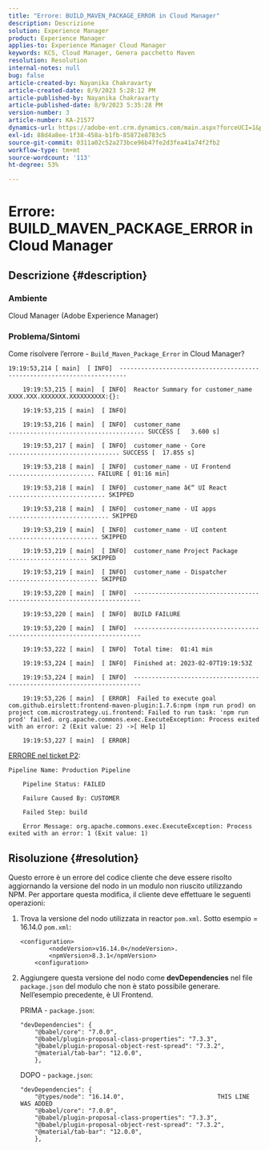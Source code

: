 ```yaml
---
title: "Errore: BUILD_MAVEN_PACKAGE_ERROR in Cloud Manager"
description: Descrizione
solution: Experience Manager
product: Experience Manager
applies-to: Experience Manager Cloud Manager
keywords: KCS, Cloud Manager, Genera pacchetto Maven
resolution: Resolution
internal-notes: null
bug: false
article-created-by: Nayanika Chakravarty
article-created-date: 8/9/2023 5:28:12 PM
article-published-by: Nayanika Chakravarty
article-published-date: 8/9/2023 5:35:28 PM
version-number: 3
article-number: KA-21577
dynamics-url: https://adobe-ent.crm.dynamics.com/main.aspx?forceUCI=1&pagetype=entityrecord&etn=knowledgearticle&id=362efd18-da36-ee11-bdf4-6045bd006b4b
exl-id: 88d4a8ee-1f38-458a-b1fb-85872e8783c5
source-git-commit: 0311a02c52a273bce96b47fe2d3fea41a74f2fb2
workflow-type: tm+mt
source-wordcount: '113'
ht-degree: 53%

---
```


# Errore: BUILD_MAVEN_PACKAGE_ERROR in Cloud Manager

## Descrizione {#description}


### Ambiente

Cloud Manager (Adobe Experience Manager)

### Problema/Sintomi

Come risolvere l’errore - `Build_Maven_Package_Error` in Cloud Manager?


```
19:19:53,214 [ main]  [ INFO]  ------------------------------------------------------------------------

    19:19:53,215 [ main]  [ INFO]  Reactor Summary for customer_name XXXX.XXX.XXXXXXX.XXXXXXXXXX:{}:

    19:19:53,215 [ main]  [ INFO] 

    19:19:53,216 [ main]  [ INFO]  customer_name ...................................... SUCCESS [   3.600 s] 

    19:19:53,217 [ main]  [ INFO]  customer_name - Core ............................... SUCCESS [  17.855 s] 

    19:19:53,218 [ main]  [ INFO]  customer_name - UI Frontend ........................ FAILURE [ 01:16 min] 

    19:19:53,218 [ main]  [ INFO]  customer_name â€“ UI React ........................... SKIPPED

    19:19:53,218 [ main]  [ INFO]  customer_name - UI apps ............................ SKIPPED

    19:19:53,219 [ main]  [ INFO]  customer_name - UI content ......................... SKIPPED

    19:19:53,219 [ main]  [ INFO]  customer_name Project Package ...................... SKIPPED

    19:19:53,219 [ main]  [ INFO]  customer_name - Dispatcher ......................... SKIPPED

    19:19:53,220 [ main]  [ INFO]  ------------------------------------------------------------------------

    19:19:53,220 [ main]  [ INFO]  BUILD FAILURE

    19:19:53,220 [ main]  [ INFO]  ------------------------------------------------------------------------

    19:19:53,222 [ main]  [ INFO]  Total time:  01:41 min

    19:19:53,224 [ main]  [ INFO]  Finished at: 2023-02-07T19:19:53Z

    19:19:53,224 [ main]  [ INFO]  ------------------------------------------------------------------------

    19:19:53,226 [ main]  [ ERROR]  Failed to execute goal com.github.eirslett:frontend-maven-plugin:1.7.6:npm (npm run prod) on project com.microstrategy.ui.frontend: Failed to run task: 'npm run prod' failed. org.apache.commons.exec.ExecuteException: Process exited with an error: 2 (Exit value: 2) ->[ Help 1] 

    19:19:53,227 [ main]  [ ERROR]
```


<u>ERRORE nel ticket P2</u>:


```
Pipeline Name: Production Pipeline

    Pipeline Status: FAILED

    Failure Caused By: CUSTOMER

    Failed Step: build

    Error Message: org.apache.commons.exec.ExecuteException: Process exited with an error: 1 (Exit value: 1)
```



## Risoluzione {#resolution}


Questo errore è un errore del codice cliente che deve essere risolto aggiornando la versione del nodo in un modulo non riuscito utilizzando NPM. Per apportare questa modifica, il cliente deve effettuare le seguenti operazioni:

1. Trova la versione del nodo utilizzata in reactor `pom.xml`. Sotto esempio = 16.14.0 `pom.xml`:<br>

   ```
   <configuration>
           <nodeVersion>v16.14.0</nodeVersion>. 
           <npmVersion>8.3.1</npmVersion>
       <configuration>
   ```


2. Aggiungere questa versione del nodo come <b>devDependencies</b> nel file `package.json` del modulo che non è stato possibile generare. Nell’esempio precedente, è UI Frontend.


   PRIMA - `package.json`:


   ```
   "devDependencies": {
       "@babel/core": "7.0.0",
       "@babel/plugin-proposal-class-properties": "7.3.3",
       "@babel/plugin-proposal-object-rest-spread": "7.3.2",
       "@material/tab-bar": "12.0.0",
       },
   ```




   DOPO - `package.json`:


   ```
   "devDependencies": {
       "@types/node": "16.14.0",                          THIS LINE WAS ADDED
       "@babel/core": "7.0.0",
       "@babel/plugin-proposal-class-properties": "7.3.3",
       "@babel/plugin-proposal-object-rest-spread": "7.3.2",
       "@material/tab-bar": "12.0.0",
       },
   ```
